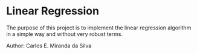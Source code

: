 # Linear Regression

The purpose of this project is to implement the linear regression algorithm in a simple way and without very robust terms.

Author: Carlos E. Miranda da Silva
